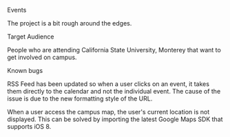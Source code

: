 Events

The project is a bit rough around the edges.

Target Audience

People who are attending California State University, Monterey that want to get involved on campus.

Known bugs

RSS Feed has been updated so when a user clicks on an event, it takes them directly to the calendar and not the individual event. The cause of the issue is due to the new formatting style of the URL.

When a user access the campus map, the user's current location is not displayed. This can be solved by importing the latest Google Maps SDK that supports iOS 8.